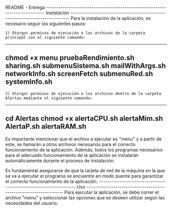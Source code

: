 README - Entrega
_-_-_-_-_-_-_-_-_-_-_-_-_-_-_-_-_-_-_-_-_-_-_-_-_-_-_-_-_-_-_-_-_-_-_-_-_-_-_-_-_-_-_-_-_-_-_-_-_-_-_-_-_-_-_-_-_-_-_-_-_-_-_-_-_-_-_-_-_-_-_-_-_-_-_-_-_-
                                                                    Instalación
_-_-_-_-_-_-_-_-_-_-_-_-_-_-_-_-_-_-_-_-_-_-_-_-_-_-_-_-_-_-_-_-_-_-_-_-_-_-_-_-_-_-_-_-_-_-_-_-_-_-_-_-_-_-_-_-_-_-_-_-_-_-_-_-_-_-_-_-_-_-_-_-_-_-_-_-_-
Para la instalación de la aplicación, es necesario seguir los siguientes pasos:

    1) Otorgar permisos de ejecución a los archivos de la carpeta principal con el siguiente comando:
---------------------------------------------------------------------------------------------------------------------------
chmod +x menu pruebaRendimiento.sh sharing.sh submenuSistema.sh mailWithArgs.sh networkInfo.sh screenFetch submenuRed.sh systemInfo.sh
-------------------------------------------------------------------------------------------------------------------------

    2) Otorgar permisos de ejecución a los archivos dentro de la carpeta Alertas mediante el siguiente comando:
----------------------------------------------------------------------------
cd Alertas
chmod +x alertaCPU.sh alertaMim.sh AlertaP.sh alertaRAM.sh
---------------------------------------------------------------------------

Es importante mencionar que el archivo a ejecutar es "menu" y a partir de este, se llamarán a otros archivos necesarios para el correcto funcionamiento de la aplicación. Además, todos los programas necesarios para el adecuado funcionamiento de la aplicación se instalarán automáticamente durante el proceso de instalación.

Es fundamental asegurarse de que la tarjeta de red de la máquina en la que se va a ejecutar el programa se encuentre en modo puente para garantizar el correcto funcionamiento de la aplicación.
_-_-_-_-_-_-_-_-_-_-_-_-_-_-_-_-_-_-_-_-_-_-_-_-_-_-_-_-_-_-_-_-_-_-_-_-_-_-_-_-_-_-_-_-_-_-_-_-_-_-_-_-_-_-_-_-_-_-_-_-_-_-_-_-_-_-
                                                                        Uso
_-_-_-_-_-_-_-_-_-_-_-_-_-_-_-_-_-_-_-_-_-_-_-_-_-_-_-_-_-_-_-_-_-_-_-_-_-_-_-_-_-_-_-_-_-_-_-_-_-_-_-_-_-_-_-_-_-_-_-_-_-_-_-_-_-_-
Para ejecutar la aplicación, se debe correr el archivo "menu" y seleccionar las opciones que se deseen utilizar según las necesidades del usuario.




